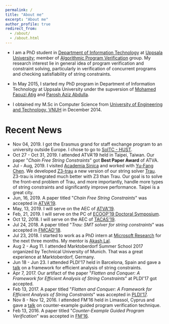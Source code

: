 ```yaml
---
permalink: /
title: "About me"
excerpt: "About me"
author_profile: true
redirect_from: 
  - /about/
  - /about.html
---
```

<!-- <p align="center">
  <img src="files/diepbp.jpg" alt="Photo" style="width: 450px;"/> 
</p>
 -->
* I am a PhD student in [Department of Information Technology](http://www.it.uu.se/) at [Uppsala University](http://www.uu.se/); 
member of [Algorithmic Program Verification](http://www.it.uu.se/research/docs/fm/apv) group. 
My research interest lie in general idea of program verification and constraint solving, particularly in verification of concurrent programs and checking satisfiability of string constraints.

* In May 2015, I started my PhD program in Department of Information Technology at Uppsala University under the supversion of [Mohamed Faouzi Atig](http://www.it.uu.se/katalog/mohat117) and [Parosh Aziz Abdulla](http://user.it.uu.se/~parosh/). 

* I obtained my M.Sc in Computer Science from [University of Engineering and Technology, VNUH](http://e.uet.vnu.edu.vn) in December 2014.

# Recent News
* Nov 04, 2019. I got the Erasmus grand for staff exchange program to an university outside Europe. I chose to go to [SoITC - HUST](https://soict.hust.edu.vn/).
* Oct 27 - Oct 31, 2019. I attended ATVA'19 held in Taipei, Taiwan. Our paper "*Chain Free String Constraints*" got **Best Paper Award** of ATVA.
* Jul - Aug, 2019. I visited [Academia Sinica](https://www.sinica.edu.tw/en) and worked with [Yu-Fang Chen](http://bull.iis.sinica.edu.tw/yfc/doku.php). We developed [Z3-trau](https://github.com/guluchen/z3/tree/new_trau) a new version of our string solver [Trau](https://github.com/diepbp/Trau). Z3-trau is integrated much better with Z3 than Trau. Our goal is to solve the front-end problem of Trau, and more importantly, handle more types of string constraints and significantly improve performance. Taipei is a great city.
* Jun, 16, 2019. A paper titled "*Chain Free String Constraints*" was accepted in [ATVA'19](http://atva2019.iis.sinica.edu.tw/).
* May, 13, 2019. I will serve on the AEC of [ATVA'19](http://atva2019.iis.sinica.edu.tw/). 
* Feb, 21, 2019. I will serve on the PC of [ECOOP'19 Doctoral Symposium](https://2019.ecoop.org/track/ecoop-2019-docsymp#About). 
* Oct 12, 2018. I will serve on the AEC of [TACAS'19](https://www.etaps.org/2019/tacas).
* Jul 24, 2018. A paper titled "*Trau: SMT solver for string constraints*" was accepted in [FMCAD'18](http://www.cs.utexas.edu/users/hunt/FMCAD/FMCAD18/).
* Jul 23, 2018. I started to work as a PhD intern at [Microsoft Research](https://www.microsoft.com/en-us/research/lab/microsoft-research-india/) for the next three months. My mentor is [Akash Lal](https://www.microsoft.com/en-us/research/people/akashl/).
* Aug 2 - Aug 11. I attended Marktoberdorf Summer School 2017 organized by Technical University of Munich. That was a great experience at Marktoberdorf, Germany.
* Jun 18 - Jun 23. I attended PLDI'17 held in Barcelona, Spain and gave a [talk](https://diepbp.github.io/files/PLDI_presentation.pdf) on a framework for efficient analysis of string constraints.
* Apr 7, 2017. Our artifact of the paper "*Flatten and Conquer: A Framework for Efficient Analysis of String Constraints*" at PLDI'17 got accepted.
* Feb 13, 2017. A paper titled "*Flatten and Conquer: A Framework for Efficient Analysis of String Constraints*" was accepted in [PLDI'17](https://conf.researchr.org/home/pldi-2017).
* Nov 8 - Nov 12, 2016. I attended FM'16 held in Limassol, Cyprus and gave a [talk](https://diepbp.github.io/files/FM_presentation.pdf) on counter-example guided program verification technique.
* Feb 13, 2016. A paper titled "*Counter-Example Guided Program Verification*" was accepted in [FM'16](http://fm2016.cs.ucy.ac.cy/). 
<!-- * Nov 28, 2017. A paper was accepted in the *NIPS-17 Aligned Artificial Intelligence Workshop*.  -->